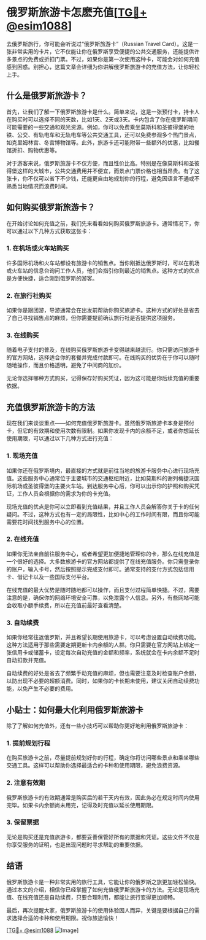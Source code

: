 # 俄罗斯旅游卡怎麽充值[[TG💪+ @esim1088](https://t.me/s/esim1088)]

去俄罗斯旅行，你可能会听说过“俄罗斯旅游卡”（Russian Travel Card）。这是一张非常实用的卡片，它不仅能让你在俄罗斯享受便捷的公共交通服务，还能提供许多景点的免费或折扣门票。不过，如果你是第一次使用这种卡，可能会对如何充值感到困惑。别担心，这篇文章会详细为你讲解俄罗斯旅游卡的充值方法，让你轻松上手。

## 什么是俄罗斯旅游卡？

首先，让我们了解一下俄罗斯旅游卡是什么。简单来说，这是一张预付卡，持卡人在购买时可以选择不同的天数，比如1天、2天或3天。卡内包含了你在俄罗斯期间可能需要的一些交通和观光资源。例如，你可以免费乘坐莫斯科和圣彼得堡的地铁、公交、有轨电车和无轨电车等公共交通工具，还可以免费参观多个热门景点，如克里姆林宫、冬宫博物馆等。此外，旅游卡还可能附带一些额外的优惠，比如餐馆折扣、购物优惠等。

对于游客来说，俄罗斯旅游卡不仅方便，而且性价比高。特别是在像莫斯科和圣彼得堡这样的大城市，公共交通费用并不便宜，而景点门票价格也相当昂贵。有了这张卡，你不仅可以省下不少钱，还能更自由地规划你的行程，避免因语言不通或不熟悉当地情况而浪费时间。

## 如何购买俄罗斯旅游卡？

在开始讨论如何充值之前，我们先来看看如何购买俄罗斯旅游卡。通常情况下，你可以通过以下几种方式获取这张卡：

### 1. 在机场或火车站购买

许多国际机场和火车站都设有旅游卡的销售点。当你刚抵达俄罗斯时，可以在机场或火车站的信息台询问工作人员，他们会指引你到最近的销售点。这种方式的优点是方便快捷，适合刚到俄罗斯的游客。

### 2. 在旅行社购买

如果你是跟团游，导游通常会在出发前帮助你购买旅游卡。这种方式的好处是省去了自己寻找销售点的麻烦，但你需要提前确认旅行社是否提供这项服务。

### 3. 在线购买

随着电子支付的普及，在线购买俄罗斯旅游卡变得越来越流行。你只需访问旅游卡的官方网站，选择适合你的套餐并完成付款即可。在线购买的优势在于你可以随时随地操作，而且价格透明，避免了中间商的加价。

无论你选择哪种方式购买，记得保存好购买凭证，因为这可能是你后续充值的重要依据。

## 充值俄罗斯旅游卡的方法

现在我们来谈谈重点——如何充值俄罗斯旅游卡。虽然俄罗斯旅游卡本身是预付卡，但它的有效期和使用次数有限制。如果你发现卡内的余额不足，或者你想延长使用期限，可以通过以下几种方式进行充值：

### 1. 现场充值

如果你还在俄罗斯境内，最直接的方式就是前往当地的旅游卡服务中心进行现场充值。这些服务中心通常位于主要城市的交通枢纽附近，比如莫斯科的谢列梅捷沃国际机场或圣彼得堡的主要火车站。到达服务中心后，你可以出示你的护照和购买凭证，工作人员会根据你的需求为你的卡充值。

现场充值的优点是你可以立即看到充值结果，并且工作人员会解答你关于卡的任何疑问。不过，这种方式也有一定的局限性，比如中心的工作时间有限，而且你可能需要花时间找到服务中心的位置。

### 2. 在线充值

如果你无法亲自前往服务中心，或者希望更加便捷地管理你的卡，那么在线充值是一个很好的选择。大多数旅游卡的官方网站都提供了在线充值服务。你只需登录你的账户，输入卡号，然后按照提示完成支付即可。通常支持的支付方式包括信用卡、借记卡以及一些国际支付平台。

在线充值的最大优势是随时随地都可以操作，而且支付过程简单快捷。不过，需要注意的是，确保你的网络环境安全可靠，以免泄露个人信息。另外，有些网站可能会收取小额手续费，所以在充值前最好查看清楚。

### 3. 自动续费

如果你经常往返俄罗斯，并且希望长期使用旅游卡，可以考虑设置自动续费功能。这种方法适用于那些需要定期更新卡内余额的人群。你只需要在官方网站上绑定一张信用卡或储蓄卡，设定每次自动充值的金额和频率，系统就会在卡内余额不足时自动扣款并充值。

自动续费的好处是省去了频繁手动充值的麻烦，但也需要注意及时检查账户余额，以防出现不必要的超额消费。同时，如果你的卡长期未使用，建议关闭自动续费功能，以免产生不必要的费用。

## 小贴士：如何最大化利用俄罗斯旅游卡

除了了解如何充值外，还有一些小技巧可以帮助你更好地利用俄罗斯旅游卡：

### 1. 提前规划行程

在购买旅游卡之前，尽量提前规划好你的行程，确定你将访问哪些景点和乘坐哪些交通工具。这样可以帮助你选择最适合的卡种和使用期限，避免浪费资源。

### 2. 注意有效期

俄罗斯旅游卡的有效期通常是购买后的若干天内有效，因此务必在规定时间内使用完毕。如果卡内余额尚未用完，记得及时充值以延长使用期限。

### 3. 保留票据

无论是购买还是充值旅游卡，都要妥善保管好所有的票据和凭证。这些文件不仅是你享受服务的证明，也是出现问题时寻求帮助的重要依据。

## 结语

俄罗斯旅游卡是一种非常实用的旅行工具，它能让你的俄罗斯之旅更加轻松愉快。通过本文的介绍，相信你已经掌握了如何充值俄罗斯旅游卡的方法。无论是现场充值、在线充值还是自动续费，只要合理利用，都能让旅行变得更加顺畅。

最后，再次提醒大家，俄罗斯旅游卡的使用体验因人而异，关键是要根据自己的需求选择合适的卡种和使用期限。祝你旅途愉快！

[[TG💪+ @esim1088](https://t.me/s/esim1088) ![Image](https://i.postimg.cc/4NQfJmqS/Snipaste-2025-05-13-00-14-12.png)]